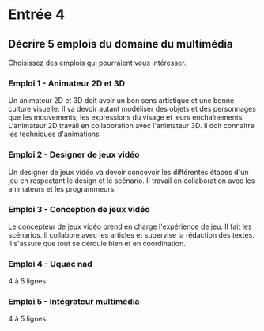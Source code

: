 # Entrée 4
## Décrire 5 emplois du domaine du multimédia
Choisissez des emplois qui pourraient vous intéresser. 

### Emploi 1 - Animateur 2D et 3D
Un animateur 2D et 3D doit avoir un bon sens artistique et une bonne culture visuelle. Il va devoir autant modéliser des objets et des personnages que les mouvements, les expressions du visage et leurs enchaînements. L'animateur 2D travail en collaboration avec l'animateur 3D. Il doit connaitre les techniques d'animations

### Emploi 2 - Designer de jeux vidéo
Un designer de jeux vidéo va devoir concevoir les différentes étapes d'un jeu en respectant le design et le scénario. Il travail en collaboration avec les animateurs et les programmeurs.

### Emploi 3 - Conception de jeux vidéo
Le concepteur de jeux vidéo prend en charge l'expérience de jeu. Il fait les scénarios. Il collabore avec les articles et supervise la rédaction des textes. Il s'assure que tout se déroule bien et en coordination. 

### Emploi 4 - Uquac nad
4 à 5 lignes

### Emploi 5 - Intégrateur multimédia
4 à 5 lignes


